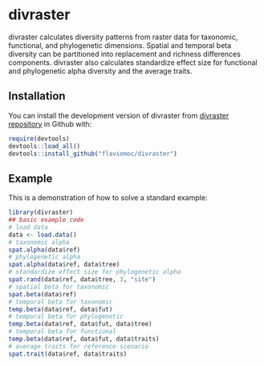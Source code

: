 
# divraster

<!-- badges: start -->

<!-- badges: end -->

divraster calculates diversity patterns from raster data for taxonomic, functional, and phylogenetic dimensions. Spatial and temporal beta diversity can be partitioned into replacement and richness differences components. divraster also calculates standardize effect size for functional and phylogenetic alpha diversity and the average traits.

## Installation

You can install the development version of divraster from [divraster repository](https://github.com/flaviomoc/divraster) in Github with:

``` r
require(devtools)
devtools::load_all()
devtools::install_github("flaviomoc/divraster")
```

## Example

This is a demonstration of how to solve a standard example:

``` r
library(divraster)
## basic example code
# load data
data <- load.data()
# taxonomic alpha
spat.alpha(data$ref)
# phylogenetic alpha
spat.alpha(data$ref, data$tree)
# standardize effect size for phylogenetic alpha
spat.rand(data$ref, data$tree, 3, "site") 
# spatial beta for taxonomic
spat.beta(data$ref)
# temporal beta for taxonomic
temp.beta(data$ref, data$fut)
# temporal beta for phylogenetic
temp.beta(data$ref, data$fut, data$tree)
# temporal beta for functional
temp.beta(data$ref, data$fut, data$traits)
# average traits for reference scenario
spat.trait(data$ref, data$traits)
```
